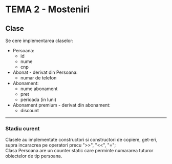 # TEMA 2 - Mosteniri

## Clase
Se cere implementarea claselor:
* Persoana:
	* id
	* nume
	* cnp
* Abonat - derivat din Persoana:
	* numar de telefon
* Abonament:
	* nume abonament
	* pret
	* perioada (in luni)
* Abonament premium - derivat din abonament:
	* discount

___
### Stadiu curent
Clasele au implementate constructori si constructori de copiere, get-eri, 
supra incaracrea pe operatori precu ">>", "<<", "=";  
Clasa Persoana are un counter static care perminte numararea tuturor obiectelor 
de tip persoana.
